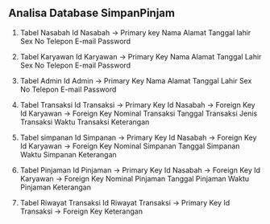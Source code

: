## Analisa Database SimpanPinjam

1. Tabel Nasabah
   Id Nasabah -> Primary key
   Nama
   Alamat
   Tanggal lahir
   Sex
   No Telepon
   E-mail
   Password

2. Tabel Karyawan
   Id Karyawan -> Primary Key
   Nama
   Alamat
   Tanggal Lahir
   Sex
   No Telepon
   E-mail
   Password

3. Tabel Admin
   Id Admin -> Primary Key
   Nama
   Alamat
   Tanggal Lahir
   Sex
   No Telepon
   E-mail
   Password

4. Tabel Transaksi
   Id Transaksi -> Primary Key
   Id Nasabah -> Foreign Key
   Id Karyawan -> Foreign Key
   Nominal Transaksi
   Tanggal Transaksi
   Jenis Transaksi
   Waktu Transaksi
   Keterangan

5. Tabel simpanan
   Id Simpanan -> Primary Key
   Id Nasabah -> Foreign Key
   Id Karyawan -> Foreign Key
   Nominal Simpanan
   Tanggal Simpanan
   Waktu Simpanan
   Keterangan

6. Tabel Pinjaman
   Id Pinjaman -> Primary Key
   Id Nasabah -> Foreign Key
   Id Karyawan -> Foreign Key
   Nominal Pinjaman
   Tanggal Pinjaman
   Waktu Pinjaman
   Keterangan

7. Tabel Riwayat Transaksi
   Id Riwayat Transaksi -> Primary Key
   Id Transaksi -> Foreign Key
   Keterangan

